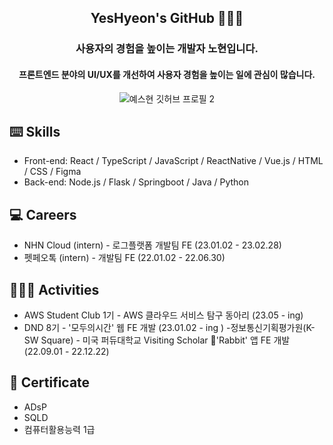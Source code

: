 <div align="center">

## YesHyeon's GitHub 🧑🏻‍💻
 
  
 ### 사용자의 경험을 높이는 개발자 **노현**입니다.
 

#### 프론트엔드 분야의 UI/UX를 개선하여 사용자 경험을 높이는 일에 관심이 많습니다.
  
![예스현 깃허브 프로필 2](https://user-images.githubusercontent.com/81014501/162112028-8be4e01a-03f2-4021-8c35-78af2f4c6022.jpg)

  </div>

##  ⌨️ Skills 
  - Front-end: React / TypeScript / JavaScript / ReactNative / Vue.js / HTML / CSS / Figma
  - Back-end: Node.js / Flask / Springboot / Java / Python

## 💻 Careers 
- NHN Cloud (intern) - 로그플랫폼 개발팀 FE (23.01.02 - 23.02.28)
- 펫페오톡 (intern) - 개발팀 FE (22.01.02 - 22.06.30)
  
## 🧑🏻‍💻 Activities 
- AWS Student Club 1기 - AWS 클라우드 서비스 탐구 동아리 (23.05 - ing)
- DND 8기 - '모두의시간' 웹 FE 개발  (23.01.02 - ing )
-정보통신기획평가원(K-SW Square) - 미국 퍼듀대학교 Visiting Scholar 'Rabbit' 앱 FE 개발 (22.09.01 - 22.12.22)



##  📜 Certificate
- ADsP 
- SQLD 
- 컴퓨터활용능력 1급




